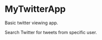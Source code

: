 MyTwitterApp
============

Basic twitter viewing app.

Search Twitter for tweets from specific user.
